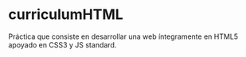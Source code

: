 # curriculumHTML
Práctica que consiste en desarrollar una web íntegramente en HTML5 apoyado en CSS3 y JS standard.
